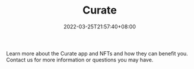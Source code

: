 ﻿---
weight: 
title: "Curate"
description: "Learn more about the Curate app and NFTs and how they can benefit you. Contact us for more information or questions you may have."
date: 2022-03-25T21:57:40+08:00
lastmod: 2022-03-25T16:45:40+08:00
draft: false
authors: ["Metabd"]
featuredImage: "145.png"
link: "https://curate.style/"
tags: ["Curate","交易所"]
categories: ["navigation"]
navigation: ["交易所"]
lightgallery: true
toc: true
pinned: false
recommend: false
recommend1: false
---
Learn more about the Curate app and NFTs and how they can benefit you. Contact us for more information or questions you may have.
